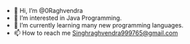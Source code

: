 - 👋 Hi, I’m @0Raghvendra
- 👀 I’m interested in Java Programming.
- 🌱 I’m currently learning many new programming languages.
- 📫 How to reach me Singhraghvendra999765@gmail.com

<!---
0Raghvendra/0Raghvendra is a ✨ special ✨ repository because its `README.md` (this file) appears on your GitHub profile.
You can click the Preview link to take a look at your changes.
--->
